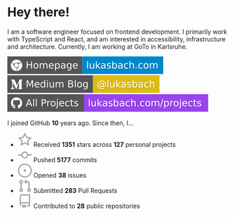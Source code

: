 # Hey there!

I am a software engineer focused on frontend development. I primarily work with TypeScript and React, and am interested in accessibility, infrastructure and architecture. Currently, I am working at GoTo in Karlsruhe.

[![Homepage](./icons/homepage.svg)](https://lukasbach.com)
[![Medium Blog](./icons/medium.svg)](https://medium.com/@lukasbach)
[![My Projects](./icons/projects.svg)](https://lukasbach.com/projects)

I joined GitHub **10** years ago. Since then, I...

- ![](./icons/star.svg) Received **1351** stars across **127** personal projects
- ![](./icons/commit.svg) Pushed **5177** commits
- ![](./icons/issues.svg) Opened **38** issues
- ![](./icons/pr.svg) Submitted **283** Pull Requests
- ![](./icons/repo.svg) Contributed to **28** public repositories
